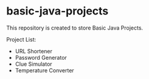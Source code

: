 # basic-java-projects
This repository is created to store Basic Java Projects.

Project List:
- URL Shortener
- Password Generator
- Clue Simulator
- Temperature Converter
